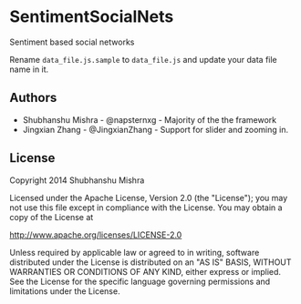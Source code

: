 SentimentSocialNets
===================

Sentiment based social networks


Rename `data_file.js.sample` to `data_file.js` and update your data file name in it.

Authors
-------
* Shubhanshu Mishra - @napsternxg - Majority of the the framework
* Jingxian Zhang - @JingxianZhang - Support for slider and zooming in. 

License
---------

Copyright 2014 Shubhanshu Mishra

Licensed under the Apache License, Version 2.0 (the "License");
you may not use this file except in compliance with the License.
You may obtain a copy of the License at

   http://www.apache.org/licenses/LICENSE-2.0

Unless required by applicable law or agreed to in writing, software
distributed under the License is distributed on an "AS IS" BASIS,
WITHOUT WARRANTIES OR CONDITIONS OF ANY KIND, either express or implied.
See the License for the specific language governing permissions and
limitations under the License.

